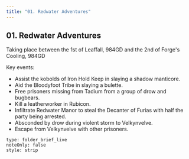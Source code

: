 ```yaml
---
title: "01. Redwater Adventures"
---
```

## 01. Redwater Adventures
Taking place between the 1st of Leaffall, 984GD and the 2nd of Forge's Cooling, 984GD

Key events:
- Assist the kobolds of Iron Hold Keep in slaying a shadow manticore.
- Aid the Bloodyfoot Tribe in slaying a bulette.
- Free prisoners missing from Tadium from a group of drow and bugbears.
- Kill a leatherworker in Rubicon.
- Infiltrate Redwater Manor to steal the Decanter of Furias with half the party being arrested.
- Absconded by drow during violent storm to Velkynvelve.
- Escape from Velkynvelve with other prisoners.
```ccard
type: folder_brief_live
noteOnly: false
style: strip
```
